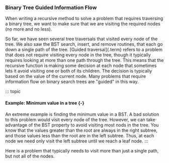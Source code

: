 
### Binary Tree Guided Information Flow

When writing a recursive method to solve a problem that requires
traversing a binary tree, we want to make sure that we are visiting the
required nodes (no more and no less).

So far, we have seen several tree traversals that visited every node of
the tree. We also saw the BST search, insert, and remove routines, that
each go down a single path of the tree.
[Guided traversal]{.term} refers to a problem
that does not require visiting every node in the tree, though it
typically requires looking at more than one path through the tree. This
means that the recursive function is making some decision at each node
that sometimes lets it avoid visiting one or both of its children. The
decision is typically based on the value of the current node. Many
problems that require information flow on binary search trees are
"guided" in this way.

::: topic
#### Example: Minimum value in a tree {-}

An extreme example is finding the minimum value in a BST. A bad solution
to this problem would visit every node of the tree. However, we can take
advantage of the BST property to avoid visiting most nods in the tree.
You know that the values greater than the root are always in the right
subtree, and those values less than the root are in the left subtree.
Thus, at each node we need only visit the left subtree until we reach a
leaf node.
:::

Here is a problem that typically needs to visit more than just a single
path, but not all of the nodes.

<inlineav id="IneffBinaryTreeRangeCON" src="Binary/IneffBinaryTreeRangeCON.js" name="Inefficient Binary Tree Traversal on Range Slide Show" links="Binary/BSTCON.css"/>

<!-- ### Binary Search Tree Small Count Exercise -->

